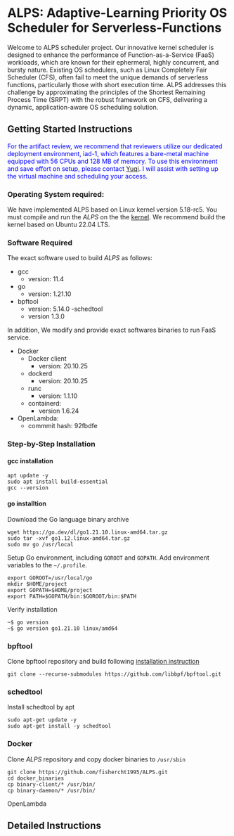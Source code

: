 # ALPS: Adaptive-Learning Priority OS Scheduler for Serverless-Functions
Welcome to ALPS scheduler project. Our innovative kernel scheduler is designed to enhance the performance of Function-as-a-Service (FaaS) workloads, which are known for their ephermeral, highly concurrent, and bursty nature. Existing OS schedulers, such as Linux Completely Fair Scheduler (CFS), often fail to meet the unique demands of serverless functions, particularly those with short execution time. ALPS addresses this challenge by approximating the principles of the Shortest Remaining Process Time (SRPT) with the robust framework on CFS, delivering a dynamic, application-aware OS scheduling solution.

## Getting Started Instructions

<font color=blue>For the artifact review, we recommend that reviewers utilize our dedicated deployment environment, iad-1, which features a bare-metal machine equipped with 56 CPUs and 128 MB of memory. To use this environment and save effort on setup, please contact [Yuqi](jwx3px@virginia). I will assist with setting up the virtual machine and scheduling your access.</font>

### Operating System required:

We have implemented ALPS based on Linux kernel version 5.18-rc5. You must compile and run the *ALPS* on the the [kernel](https://github.com/fishercht1995/linux.git). We recommend build the kernel based on Ubuntu 22.04 LTS. 

### Software Required

The exact software used to build *ALPS* as follows:

- gcc 
    - version: 11.4
- go
    - version: 1.21.10
- bpftool
    - version: 5.14.0
-schedtool
    - version 1.3.0

In addition, We modify and provide exact softwares binaries to run FaaS service. 
 
- Docker
    - Docker client
        - version: 20.10.25
    - dockerd
        - version: 20.10.25
    - runc
        - version: 1.1.10
    -  containerd:
        - version 1.6.24
- OpenLambda:
    - commmit hash: 92fbdfe
   
### Step-by-Step Installation

#### gcc installation
```
apt update -y
sudo apt install build-essential
gcc --version 
```

#### go installtion
Download the Go language binary archive
```
wget https://go.dev/dl/go1.21.10.linux-amd64.tar.gz
sudo tar -xvf go1.12.linux-amd64.tar.gz
sudo mv go /usr/local
```
Setup Go environment, including `GOROOT` and `GOPATH`. Add environment variables to the `~/.profile`.
```
export GOROOT=/usr/local/go
mkdir $HOME/project
export GOPATH=$HOME/project
export PATH=$GOPATH/bin:$GOROOT/bin:$PATH
```
Verify installation
```
~$ go version
~$ go version go1.21.10 linux/amd64
```
### bpftool
Clone bpftool repository and build following [installation instruction](https://github.com/libbpf/bpftool/blob/main/README.md)
```
git clone --recurse-submodules https://github.com/libbpf/bpftool.git
```
### schedtool
Install schedtool by apt
```
sudo apt-get update -y
sudo apt-get install -y schedtool
```
### Docker
Clone *ALPS* repository and copy docker binaries to `/usr/sbin`
```
git clone https://github.com/fishercht1995/ALPS.git
cd docker_binaries
cp binary-client/* /usr/bin/
cp binary-daemon/* /usr/bin/
```
OpenLambda

## Detailed Instructions
